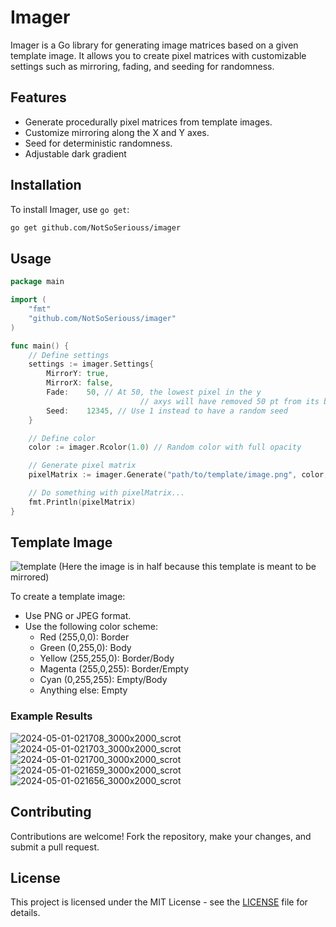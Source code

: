 # Imager

Imager is a Go library for generating image matrices based on a given template image. It allows you to create pixel matrices with customizable settings such as mirroring, fading, and seeding for randomness.

## Features

- Generate procedurally pixel matrices from template images.
- Customize mirroring along the X and Y axes.
- Seed for deterministic randomness.
- Adjustable dark gradient

## Installation

To install Imager, use `go get`:

```bash
go get github.com/NotSoSeriouss/imager
```

## Usage

```go
package main

import (
	"fmt"
	"github.com/NotSoSeriouss/imager"
)

func main() {
	// Define settings
	settings := imager.Settings{
		MirrorY: true,
		MirrorX: false,
		Fade:    50, // At 50, the lowest pixel in the y
                             // axys will have removed 50 pt from its brightness
		Seed:    12345, // Use 1 instead to have a random seed
	}

	// Define color
	color := imager.Rcolor(1.0) // Random color with full opacity

	// Generate pixel matrix
	pixelMatrix := imager.Generate("path/to/template/image.png", color, settings)

	// Do something with pixelMatrix...
	fmt.Println(pixelMatrix)
}
```

## Template Image

![template](https://imgur.com/EVb2SZp.png)
(Here the image is in half because this template is meant to be mirrored)

To create a template image:

- Use PNG or JPEG format.
- Use the following color scheme:
  - Red (255,0,0): Border
  - Green (0,255,0): Body
  - Yellow (255,255,0): Border/Body
  - Magenta (255,0,255): Border/Empty
  - Cyan (0,255,255): Empty/Body
  - Anything else: Empty
### Example Results
![2024-05-01-021708_3000x2000_scrot](https://github.com/NotSoSeriouss/imager/assets/77798806/ef162374-2210-4381-8aed-b58d6489c81a)
![2024-05-01-021703_3000x2000_scrot](https://github.com/NotSoSeriouss/imager/assets/77798806/9d85c119-225f-42a4-9e24-0f2f9e334ff8)
![2024-05-01-021700_3000x2000_scrot](https://github.com/NotSoSeriouss/imager/assets/77798806/fc566ed8-9141-4d2c-bd9e-5915c97ec86e)
![2024-05-01-021659_3000x2000_scrot](https://github.com/NotSoSeriouss/imager/assets/77798806/e1a4f0ff-78d0-47ea-8157-31659914f1e0)
![2024-05-01-021656_3000x2000_scrot](https://github.com/NotSoSeriouss/imager/assets/77798806/06c4e966-8f53-41a5-85c9-a7e3e56e7083)


## Contributing

Contributions are welcome! Fork the repository, make your changes, and submit a pull request.

## License

This project is licensed under the MIT License - see the [LICENSE](LICENSE) file for details.
